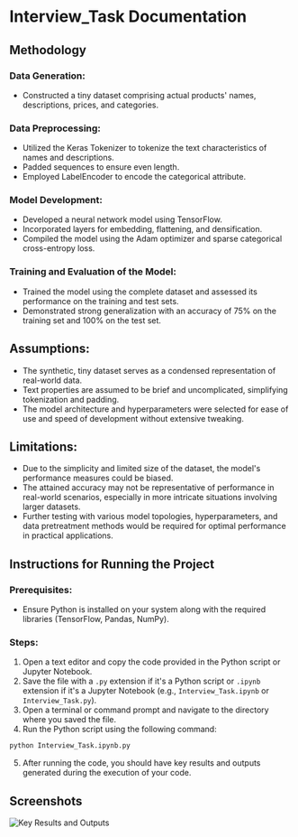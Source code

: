 # Interview_Task Documentation

## Methodology

### Data Generation:
- Constructed a tiny dataset comprising actual products' names, descriptions, prices, and categories.

### Data Preprocessing:
- Utilized the Keras Tokenizer to tokenize the text characteristics of names and descriptions.
- Padded sequences to ensure even length.
- Employed LabelEncoder to encode the categorical attribute.

### Model Development:
- Developed a neural network model using TensorFlow.
- Incorporated layers for embedding, flattening, and densification.
- Compiled the model using the Adam optimizer and sparse categorical cross-entropy loss.

### Training and Evaluation of the Model:
- Trained the model using the complete dataset and assessed its performance on the training and test sets.
- Demonstrated strong generalization with an accuracy of 75% on the training set and 100% on the test set.

## Assumptions:
- The synthetic, tiny dataset serves as a condensed representation of real-world data.
- Text properties are assumed to be brief and uncomplicated, simplifying tokenization and padding.
- The model architecture and hyperparameters were selected for ease of use and speed of development without extensive tweaking.

## Limitations:
- Due to the simplicity and limited size of the dataset, the model's performance measures could be biased.
- The attained accuracy may not be representative of performance in real-world scenarios, especially in more intricate situations involving larger datasets.
- Further testing with various model topologies, hyperparameters, and data pretreatment methods would be required for optimal performance in practical applications.

## Instructions for Running the Project

### Prerequisites:
- Ensure Python is installed on your system along with the required libraries (TensorFlow, Pandas, NumPy).

### Steps:
1. Open a text editor and copy the code provided in the Python script or Jupyter Notebook.
2. Save the file with a `.py` extension if it's a Python script or `.ipynb` extension if it's a Jupyter Notebook (e.g., `Interview_Task.ipynb` or `Interview_Task.py`).
3. Open a terminal or command prompt and navigate to the directory where you saved the file.
4. Run the Python script using the following command:

```bash
python Interview_Task.ipynb.py
```

5. After running the code, you should have key results and outputs generated during the execution of your code.

## Screenshots
![Key Results and Outputs](https://github.com/nasare34/Interview_Task/assets/83691115/ae86b33a-7e7a-4cb1-aa31-9663b94aea68)
